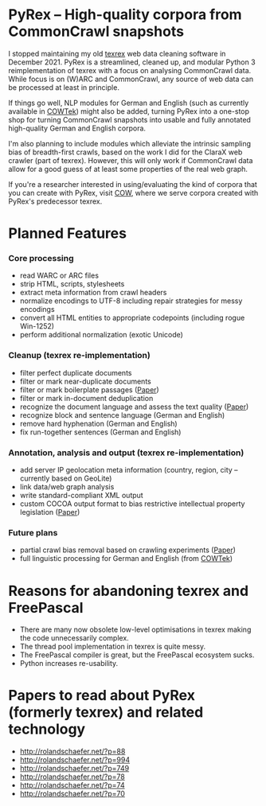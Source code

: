 # PyRex – High-quality corpora from CommonCrawl snapshots

I stopped maintaining my old [texrex](https://github.com/rsling/texrex) web data cleaning software in December 2021. PyRex is a streamlined, cleaned up, and modular Python 3 reimplementation of texrex with a focus on analysing CommonCrawl data. While focus is on (W)ARC and CommonCrawl, any source of web data can be processed at least in principle.

If things go well, NLP modules for German and English (such as currently available in [COWTek](https://github.com/rsling/cow)) might also be added, turning PyRex into a one-stop shop for turning CommonCrawl snapshots into usable and fully annotated high-quality German and English corpora.

I'm also planning to include modules which alleviate the intrinsic sampling bias of breadth-first crawls, based on the work I did for the ClaraX web crawler (part of texrex). However, this will only work if CommonCrawl data allow for a good guess of at least some properties of the real web graph.

If you're a researcher interested in using/evaluating the kind of corpora that you can create with PyRex, visit [COW](https://www.webcorpora.org/), where we serve corpora created with PyRex's predecessor texrex.

# Planned Features

### Core processing

- read WARC or ARC files
- strip HTML, scripts, stylesheets
- extract meta information from crawl headers
- normalize encodings to UTF-8 including repair strategies for messy encodings
- convert all HTML entities to appropriate codepoints (including rogue Win-1252)
- perform additional normalization (exotic Unicode)

### Cleanup (texrex re-implementation)

- filter perfect duplicate documents
- filter or mark near-duplicate documents
- filter or mark boilerplate passages ([Paper](http://rolandschaefer.net/?p=88))
- filter or mark in-document deduplication
- recognize the document language and assess the text quality ([Paper](http://rolandschaefer.net/?p=78))
- recognize block and sentence language (German and English)
- remove hard hyphenation (German and English)
- fix run-together sentences (German and English)

### Annotation, analysis and output (texrex re-implementation)

- add server IP geolocation meta information (country, region, city – currently based on GeoLite)
- link data/web graph analysis
- write standard-compliant XML output
- custom COCOA output format to bias restrictive intellectual property legislation ([Paper](http://rolandschaefer.net/?p=994))

### Future plans

- partial crawl bias removal based on crawling experiments ([Paper](http://rolandschaefer.net/?p=1201))
- full linguistic processing for German and English (from [COWTek](https://github.com/rsling/cow))

# Reasons for abandoning texrex and FreePascal

- There are many now obsolete low-level optimisations in texrex making the code unnecessarily complex.
- The thread pool implementation in texrex is quite messy.
- The FreePascal compiler is great, but the FreePascal ecosystem sucks.
- Python increases re-usability.

# Papers to read about PyRex (formerly texrex) and related technology

- http://rolandschaefer.net/?p=88
- http://rolandschaefer.net/?p=994
- http://rolandschaefer.net/?p=749
- http://rolandschaefer.net/?p=78
- http://rolandschaefer.net/?p=74
- http://rolandschaefer.net/?p=70


